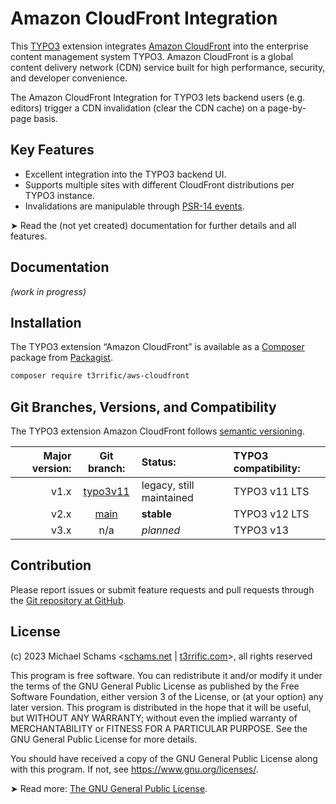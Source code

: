 # Amazon CloudFront Integration

This [TYPO3](https://typo3.org) extension integrates [Amazon CloudFront](https://aws.amazon.com/cloudfront/) into the enterprise content management system TYPO3. Amazon CloudFront is a global content delivery network (CDN) service built for high performance, security, and developer convenience.

The Amazon CloudFront Integration for TYPO3 lets backend users (e.g. editors) trigger a CDN invalidation (clear the CDN cache) on a page-by-page basis.

## Key Features

- Excellent integration into the TYPO3 backend UI.
- Supports multiple sites with different CloudFront distributions per TYPO3 instance.
- Invalidations are manipulable through [PSR-14 events](https://www.php-fig.org/psr/psr-14/).

➤ Read the (not yet created) documentation for further details and all features.

## Documentation

*(work in progress)*

## Installation

The TYPO3 extension “Amazon CloudFront” is available as a [Composer](https://getcomposer.org/) package from [Packagist](https://packagist.org/packages/t3rrific/aws-cloudfront).

```bash
composer require t3rrific/aws-cloudfront
```

## Git Branches, Versions, and Compatibility

The TYPO3 extension Amazon CloudFront follows [semantic versioning](https://semver.org/).

| Major version: | Git branch:                                                            | Status:                  | TYPO3 compatibility: |
|---------------:|:----------------------------------------------------------------------:|:-------------------------|:---------------------|
|           v1.x | [typo3v11](https://github.com/t3rrific/aws-cloudfront/tree/typo3v11)   | legacy, still maintained | TYPO3 v11 LTS        |
|           v2.x | [main](https://github.com/t3rrific/aws-cloudfront/tree/main)           | **stable**               | TYPO3 v12 LTS        |
|           v3.x | n/a                                                                    | *planned*                | TYPO3 v13            |

## Contribution

Please report issues or submit feature requests and pull requests through the [Git repository at GitHub](https://github.com/typo3-on-aws/aws-cloudfront).

## License

(c) 2023 Michael Schams <[schams.net](https://schams.net) | [t3rrific.com](https://t3rrific.com)>, all rights reserved

This program is free software. You can redistribute it and/or modify it under the terms of the GNU General Public License as published by the Free Software Foundation, either version 3 of the License, or (at your option) any later version. This program is distributed in the hope that it will be useful, but WITHOUT ANY WARRANTY; without even the implied warranty of MERCHANTABILITY or FITNESS FOR A PARTICULAR PURPOSE. See the GNU General Public License for more details.

You should have received a copy of the GNU General Public License along with this program. If not, see <https://www.gnu.org/licenses/>.

➤ Read more: [The GNU General Public License](https://www.gnu.org/licenses/gpl-3.0.html).
